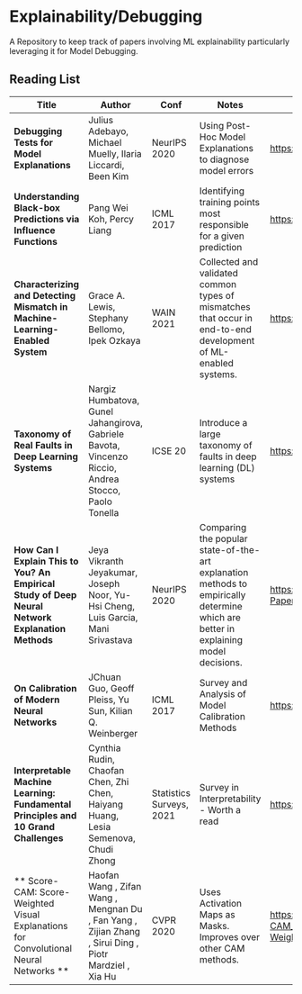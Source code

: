 # Explainability/Debugging
A Repository to keep track of papers involving ML explainability particularly leveraging it for Model Debugging.


## Reading List

Title | Author | Conf | Notes | Link
----- | ------ | ---- | ----- | ----
**Debugging Tests for Model Explanations** | Julius Adebayo, Michael Muelly, Ilaria Liccardi, Been Kim  | NeurIPS 2020 | Using Post-Hoc Model Explanations to diagnose model errors | https://arxiv.org/pdf/2011.05429.pdf
**Understanding Black-box Predictions via Influence Functions** | Pang Wei Koh, Percy Liang | ICML 2017 | Identifying training points most responsible for a given prediction | https://arxiv.org/abs/1703.04730
**Characterizing and Detecting Mismatch in Machine-Learning-Enabled System** | Grace A. Lewis, Stephany Bellomo, Ipek Ozkaya | WAIN 2021 | Collected and validated common types of mismatches that occur in end-to-end development of ML-enabled systems. | https://arxiv.org/pdf/2103.14101.pdf  
**Taxonomy of Real Faults in Deep Learning Systems**  | Nargiz Humbatova, Gunel Jahangirova, Gabriele Bavota, Vincenzo Riccio, Andrea Stocco, Paolo Tonella | ICSE 20 | Introduce a large taxonomy of faults in deep learning (DL) systems | https://arxiv.org/pdf/1910.11015.pdf
**How Can I Explain This to You? An Empirical Study of Deep Neural Network Explanation Methods**  | Jeya Vikranth Jeyakumar, Joseph Noor, Yu-Hsi Cheng, Luis Garcia, Mani Srivastava | NeurIPS 2020 | Comparing the popular state-of-the-art explanation methods to empirically determine which are better in explaining model decisions. | https://proceedings.neurips.cc/paper/2020/file/2c29d89cc56cdb191c60db2f0bae796b-Paper.pdf
**On Calibration of Modern Neural Networks**  | JChuan Guo, Geoff Pleiss, Yu Sun, Kilian Q. Weinberger | ICML 2017 | Survey and Analysis of Model Calibration Methods | https://arxiv.org/pdf/1706.04599.pdf
**Interpretable Machine Learning: Fundamental Principles and 10 Grand Challenges** | Cynthia Rudin, Chaofan Chen, Zhi Chen, Haiyang Huang, Lesia Semenova, Chudi Zhong | Statistics Surveys, 2021 | Survey in Interpretability - Worth a read | https://arxiv.org/pdf/2103.11251.pdf
** Score-CAM: Score-Weighted Visual Explanations for Convolutional Neural Networks ** | Haofan Wang , Zifan Wang , Mengnan Du , Fan Yang , Zijian Zhang , Sirui Ding , Piotr Mardziel , Xia Hu | CVPR 2020  | Uses Activation Maps as Masks. Improves over other CAM methods. | https://openaccess.thecvf.com/content_CVPRW_2020/papers/w1/Wang_Score-CAM_Score-Weighted_Visual_Explanations_for_Convolutional_Neural_Networks_CVPRW_2020_paper.pdf

